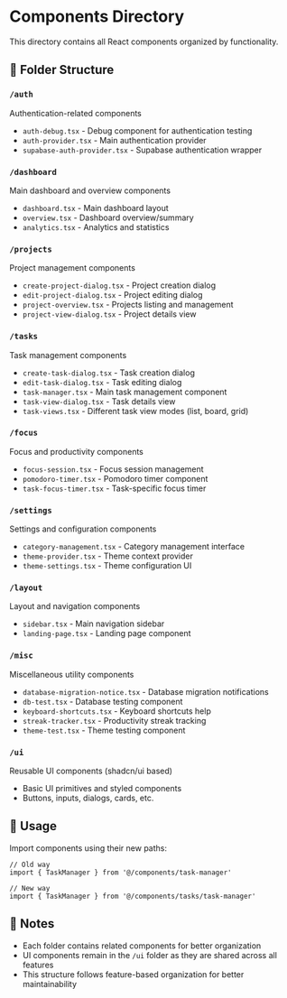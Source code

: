 # Components Directory

This directory contains all React components organized by functionality.

## 📁 Folder Structure

### `/auth`
Authentication-related components
- `auth-debug.tsx` - Debug component for authentication testing
- `auth-provider.tsx` - Main authentication provider
- `supabase-auth-provider.tsx` - Supabase authentication wrapper

### `/dashboard`
Main dashboard and overview components
- `dashboard.tsx` - Main dashboard layout
- `overview.tsx` - Dashboard overview/summary
- `analytics.tsx` - Analytics and statistics

### `/projects`
Project management components
- `create-project-dialog.tsx` - Project creation dialog
- `edit-project-dialog.tsx` - Project editing dialog
- `project-overview.tsx` - Projects listing and management
- `project-view-dialog.tsx` - Project details view

### `/tasks`
Task management components
- `create-task-dialog.tsx` - Task creation dialog
- `edit-task-dialog.tsx` - Task editing dialog
- `task-manager.tsx` - Main task management component
- `task-view-dialog.tsx` - Task details view
- `task-views.tsx` - Different task view modes (list, board, grid)

### `/focus`
Focus and productivity components
- `focus-session.tsx` - Focus session management
- `pomodoro-timer.tsx` - Pomodoro timer component
- `task-focus-timer.tsx` - Task-specific focus timer

### `/settings`
Settings and configuration components
- `category-management.tsx` - Category management interface
- `theme-provider.tsx` - Theme context provider
- `theme-settings.tsx` - Theme configuration UI

### `/layout`
Layout and navigation components
- `sidebar.tsx` - Main navigation sidebar
- `landing-page.tsx` - Landing page component

### `/misc`
Miscellaneous utility components
- `database-migration-notice.tsx` - Database migration notifications
- `db-test.tsx` - Database testing component
- `keyboard-shortcuts.tsx` - Keyboard shortcuts help
- `streak-tracker.tsx` - Productivity streak tracking
- `theme-test.tsx` - Theme testing component

### `/ui`
Reusable UI components (shadcn/ui based)
- Basic UI primitives and styled components
- Buttons, inputs, dialogs, cards, etc.

## 🔧 Usage

Import components using their new paths:
```tsx
// Old way
import { TaskManager } from '@/components/task-manager'

// New way
import { TaskManager } from '@/components/tasks/task-manager'
```

## 📝 Notes

- Each folder contains related components for better organization
- UI components remain in the `/ui` folder as they are shared across all features
- This structure follows feature-based organization for better maintainability